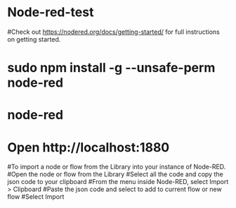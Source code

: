# Node-red-test

#Check out https://nodered.org/docs/getting-started/ for full instructions on getting started.

# sudo npm install -g --unsafe-perm node-red
# node-red
# Open http://localhost:1880


#To import a node or flow from the Library into your instance of Node-RED.
#Open the node or flow from the Library
#Select all the code and copy the json code to your clipboard
#From the menu inside Node-RED, select Import > Clipboard
#Paste the json code and select to add to current flow or new flow
#Select Import
